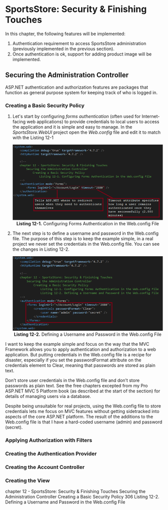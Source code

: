 # SportsStore: Security & Finishing Touches
In this chapter, the following features will be implemented:
1. Authentication requirement to access SportsStore administration (previously implemented in the previous section).
2. Once authentication is ok, support for adding product image will be implemented.

## Securing the Administration Controller
ASP.NET authentication and authorization features are packages that function as general purpose system for keeping track of who is logged in.

### Creating a Basic Security Policy
1. Let's start by configuring *forms authentication* (often used for Internet-facing web applications) to provide credentials to local users  to access the application and it is simple and easy to manage. In the *SportsStore.WebUI* project open the *Web.config* file and edit it to match with the Listing 12-1
    <p align="center">
        <img src="ch12-Pictures/Listing 12-1.png" /><br />
        <b>Listing 12-1.</b> Configuring Forms Authentication in the Web.config File
    </p>

2. The next step is to define a username and password in the Web.config file. The purpose of this step is to keep the example simple, in a real project we never set the credentials in the Web.config file. You can see the changes in Listing 12-2.
    <p align="center">
        <img src="ch12-Pictures/Listing 12-2.png" /><br />
        <b>Listing 12-2.</b> Defining a Username and Password in the Web.config File
    </p>


I want to keep the example simple and focus on the way that the MVC Framework allows you to apply authentication and authorization to a web application. But putting credentials in the Web.config file is a recipe for disaster, especially if you set the passwordFormat attribute on the credentials element to Clear, meaning that passwords are stored as plain text.


Don’t store user credentials in the Web.config file and don’t store passwords as plain text. See the free chapters excepted from my Pro ASP.NET MVC 5 Platform book (as described at the start of the section) for details of managing users via a database.


Despite being unsuitable for real projects, using the Web.config file to store credentials lets me focus on MVC features without getting sidetracked into aspects of the core ASP.NET platform. The result of the additions to the Web.config file is that I have a hard-coded username (admin) and password (secret).

### Applying Authorization with Filters
### Creating the Authentication Provider
### Creating the Account Controller
### Creating the View

chapter 12 - SportsStore: Security & Finishing Touches
    Securing the Administration Controller
        Creating a Basic Security Policy 306
            Listing 12-2. Defining a Username and Password in the Web.config File